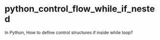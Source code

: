 python_control_flow_while_if_nested
===================================

In Python, How to define control structures if inside while loop?
